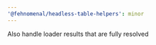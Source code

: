 ```yaml
---
'@fehnomenal/headless-table-helpers': minor
---
```


Also handle loader results that are fully resolved
